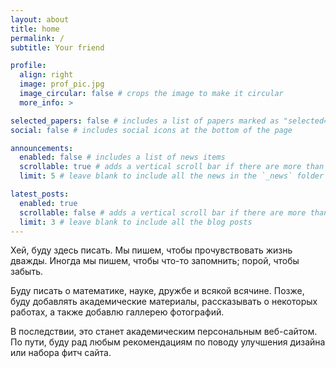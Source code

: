 ```yaml
---
layout: about
title: home
permalink: /
subtitle: Your friend

profile:
  align: right
  image: prof_pic.jpg
  image_circular: false # crops the image to make it circular
  more_info: >

selected_papers: false # includes a list of papers marked as "selected={true}"
social: false # includes social icons at the bottom of the page

announcements:
  enabled: false # includes a list of news items
  scrollable: true # adds a vertical scroll bar if there are more than 3 news items
  limit: 5 # leave blank to include all the news in the `_news` folder

latest_posts:
  enabled: true
  scrollable: false # adds a vertical scroll bar if there are more than 3 new posts items
  limit: 3 # leave blank to include all the blog posts
---
```



Хей, буду здесь писать. Мы пишем, чтобы прочувствовать жизнь дважды. Иногда мы пишем, чтобы что-то запомнить; порой, чтобы забыть.

Буду писать о математике, науке, дружбе и всякой всячине. Позже, буду добавлять академические материалы, рассказывать о некоторых работах, а также добавлю галлерею фотографий.

В последствии, это станет академическим персональным веб-сайтом. По пути, буду рад любым рекомендациям по поводу улучшения дизайна или набора фитч сайта.
